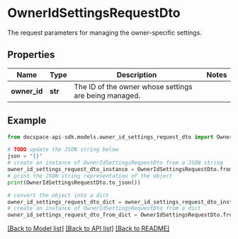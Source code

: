 # OwnerIdSettingsRequestDto
The request parameters for managing the owner-specific settings.

## Properties

Name | Type | Description | Notes
------------ | ------------- | ------------- | -------------
**owner_id** | **str** | The ID of the owner whose settings are being managed. | 

## Example

```python
from docspace-api-sdk.models.owner_id_settings_request_dto import OwnerIdSettingsRequestDto

# TODO update the JSON string below
json = "{}"
# create an instance of OwnerIdSettingsRequestDto from a JSON string
owner_id_settings_request_dto_instance = OwnerIdSettingsRequestDto.from_json(json)
# print the JSON string representation of the object
print(OwnerIdSettingsRequestDto.to_json())

# convert the object into a dict
owner_id_settings_request_dto_dict = owner_id_settings_request_dto_instance.to_dict()
# create an instance of OwnerIdSettingsRequestDto from a dict
owner_id_settings_request_dto_from_dict = OwnerIdSettingsRequestDto.from_dict(owner_id_settings_request_dto_dict)
```
[[Back to Model list]](../README.md#documentation-for-models) [[Back to API list]](../README.md#documentation-for-api-endpoints) [[Back to README]](../README.md)


